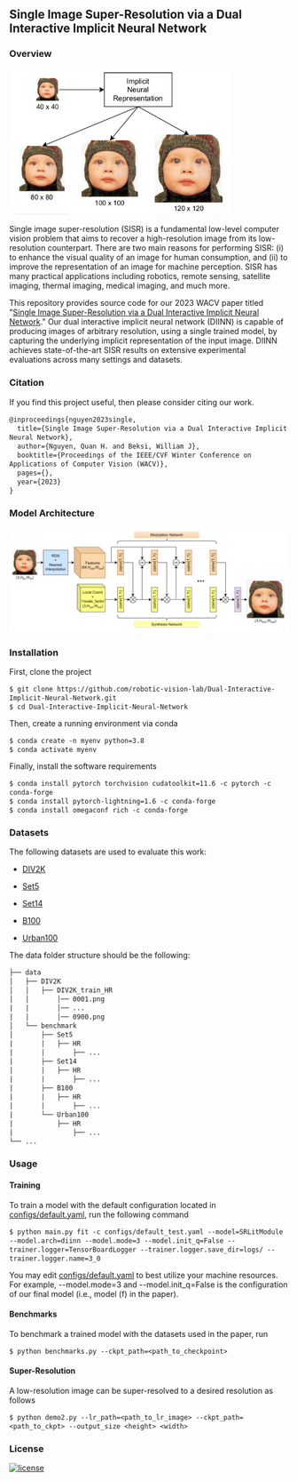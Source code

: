 ## Single Image Super-Resolution via a Dual Interactive Implicit Neural Network

### Overview
<img src="images/overview.png" alt="overview" width="400"/>

Single image super-resolution (SISR) is a fundamental low-level computer vision
problem that aims to recover a high-resolution image from its low-resolution
counterpart. There are two main reasons for performing SISR: (i) to enhance the
visual quality of an image for human consumption, and (ii) to improve the
representation of an image for machine perception. SISR has many practical
applications including robotics, remote sensing, satellite imaging, thermal
imaging, medical imaging, and much more.

This repository provides source code for our 2023 WACV paper titled "[Single
Image Super-Resolution via a Dual Interactive Implicit Neural Network]()." Our
dual interactive implicit neural network (DIINN) is capable of producing images
of arbitrary resolution, using a single trained model, by capturing the
underlying implicit representation of the input image. DIINN achieves
state-of-the-art SISR results on extensive experimental evaluations across many
settings and datasets. 

### Citation
If you find this project useful, then please consider citing our work.

```bibitex
@inproceedings{nguyen2023single,
  title={Single Image Super-Resolution via a Dual Interactive Implicit Neural Network},
  author={Nguyen, Quan H. and Beksi, William J},
  booktitle={Proceedings of the IEEE/CVF Winter Conference on Applications of Computer Vision (WACV)},
  pages={},
  year={2023}
}
```

### Model Architecture
<img src="images/model_architecture.png" alt="model_architecture" width="800"/>

### Installation 
First, clone the project

    $ git clone https://github.com/robotic-vision-lab/Dual-Interactive-Implicit-Neural-Network.git
    $ cd Dual-Interactive-Implicit-Neural-Network

Then, create a running environment via conda

    $ conda create -n myenv python=3.8
    $ conda activate myenv

Finally, install the software requirements

    $ conda install pytorch torchvision cudatoolkit=11.6 -c pytorch -c conda-forge
    $ conda install pytorch-lightning=1.6 -c conda-forge
    $ conda install omegaconf rich -c conda-forge

### Datasets 
The following datasets are used to evaluate this work:

* [DIV2K](https://data.vision.ee.ethz.ch/cvl/DIV2K/)

* [Set5](http://people.rennes.inria.fr/Aline.Roumy/results/SR_BMVC12.html)

* [Set14](https://sites.google.com/site/romanzeyde/research-interests)

* [B100](https://www2.eecs.berkeley.edu/Research/Projects/CS/vision/bsds/)

* [Urban100](https://github.com/jbhuang0604/SelfExSR)

The data folder structure should be the following:

```
├── data
│   ├── DIV2K
│   │   ├── DIV2K_train_HR
│   │       │── 0001.png
|   |       │── ...
|   |       │── 0900.png
│   └── benchmark
│       ├── Set5
|       |   ├── HR
|       |       ├── ...
|       ├── Set14
|       |   ├── HR
|       |       ├── ...
|       ├── B100
|       |   ├── HR
|       |       ├── ...
|       └── Urban100
|           ├── HR
|               ├── ...
└── ...
```
### Usage

#### Training
To train a model with the default configuration located in
[configs/default.yaml](configs/default.yaml), run the following command 

    $ python main.py fit -c configs/default_test.yaml --model=SRLitModule --model.arch=diinn --model.mode=3 --model.init_q=False --trainer.logger=TensorBoardLogger --trainer.logger.save_dir=logs/ --trainer.logger.name=3_0

You may edit [configs/default.yaml](configs/default.yaml) to best utilize your
machine resources. For example, --model.mode=3 and --model.init_q=False is the
configuration of our final model (i.e., model (f) in the paper).

#### Benchmarks

To benchmark a trained model with the datasets used in the paper, run

    $ python benchmarks.py --ckpt_path=<path_to_checkpoint>

#### Super-Resolution

A low-resolution image can be super-resolved to a desired resolution as follows

    $ python demo2.py --lr_path=<path_to_lr_image> --ckpt_path=<path_to_ckpt> --output_size <height> <width>

### License

[![license](https://img.shields.io/badge/license-Apache%202-blue)](https://github.com/robotic-vision-lab/Dual-Interactive-Implicit-Neural-Network/blob/main/LICENSE)
